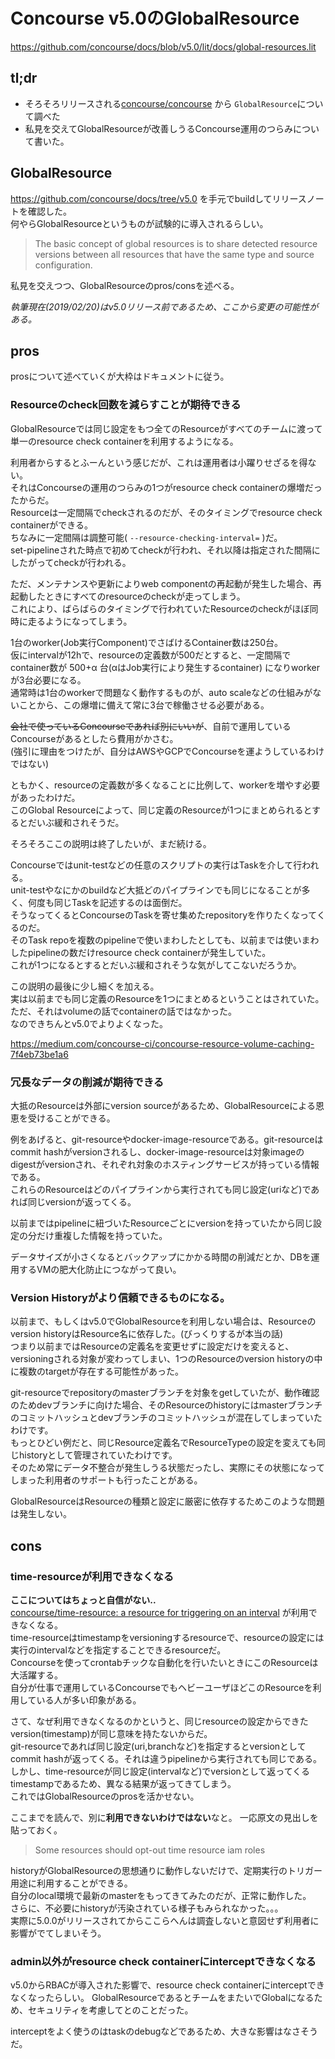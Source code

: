 # Concourse v5.0のGlobalResource
https://github.com/concourse/docs/blob/v5.0/lit/docs/global-resources.lit

## tl;dr
* そろそろリリースされる[concourse/concourse](https://github.com/concourse/concourse) から `GlobalResource`について調べた
* 私見を交えてGlobalResourceが改善しうるConcourse運用のつらみについて書いた。

## GlobalResource
https://github.com/concourse/docs/tree/v5.0 を手元でbuildしてリリースノートを確認した。  
何やらGlobalResourceというものが試験的に導入されるらしい。

> The basic concept of global resources is to share detected resource versions between all resources that have the same type and source configuration.

私見を交えつつ、GlobalResourceのpros/consを述べる。

_執筆現在(2019/02/20)はv5.0リリース前であるため、ここから変更の可能性がある。_

## pros
prosについて述べていくが大枠はドキュメントに従う。  

### Resourceのcheck回数を減らすことが期待できる
GlobalResourceでは同じ設定をもつ全てのResourceがすべてのチームに渡って単一のresource check containerを利用するようになる。  

利用者からするとふーんという感じだが、これは運用者は小躍りせざるを得ない。  
それはConcourseの運用のつらみの1つがresource check containerの爆増だったからだ。  
Resourceは一定間隔でcheckされるのだが、そのタイミングでresource check containerができる。  
ちなみに一定間隔は調整可能( `--resource-checking-interval=` )だ。  
set-pipelineされた時点で初めてcheckが行われ、それ以降は指定された間隔にしたがってcheckが行われる。

ただ、メンテナンスや更新によりweb componentの再起動が発生した場合、再起動したときにすべてのresourceのcheckが走ってしまう。  
これにより、ばらばらのタイミングで行われていたResourceのcheckがほぼ同時に走るようになってしまう。  

1台のworker(Job実行Component)でさばけるContainer数は250台。  
仮にintervalが12hで、resourceの定義数が500だとすると、一定間隔でcontainer数が 500+α 台(αはJob実行により発生するcontainer) になりworkerが3台必要になる。  
通常時は1台のworkerで問題なく動作するものが、auto scaleなどの仕組みがないことから、この爆増に備えて常に3台で稼働させる必要がある。  

~~会社で使っているConcourseであれば別にいいが~~、自前で運用しているConcourseがあるとしたら費用がかさむ。  
(強引に理由をつけたが、自分はAWSやGCPでConcourseを運ようしているわけではない)

ともかく、resourceの定義数が多くなることに比例して、workerを増やす必要があったわけだ。  
このGlobal Resourceによって、同じ定義のResourceが1つにまとめられるとするとだいぶ緩和されそうだ。

そろそろここの説明は終了したいが、まだ続ける。

Concourseではunit-testなどの任意のスクリプトの実行はTaskを介して行われる。  
unit-testやなにかのbuildなど大抵どのパイプラインでも同じになることが多く、何度も同じTaskを記述するのは面倒だ。  
そうなってくるとConcourseのTaskを寄せ集めたrepositoryを作りたくなってくるのだ。  
そのTask repoを複数のpipelineで使いまわしたとしても、以前までは使いまわしたpipelineの数だけresource check containerが発生していた。  
これが1つになるとするとだいぶ緩和されそうな気がしてこないだろうか。

この説明の最後に少し細くを加える。  
実は以前までも同じ定義のResourceを1つにまとめるということはされていた。  
ただ、それはvolumeの話でcontainerの話ではなかった。  
なのできちんとv5.0でよりよくなった。

https://medium.com/concourse-ci/concourse-resource-volume-caching-7f4eb73be1a6

### 冗長なデータの削減が期待できる
大抵のResourceは外部にversion sourceがあるため、GlobalResourceによる恩恵を受けることができる。 
 
例をあげると、git-resourceやdocker-image-resourceである。git-resourceはcommit hashがversionされるし、docker-image-resourceは対象imageのdigestがversionされ、それぞれ対象のホスティングサービスが持っている情報である。  
これらのResourceはどのパイプラインから実行されても同じ設定(uriなど)であれば同じversionが返ってくる。

以前まではpipelineに紐づいたResourceごとにversionを持っていたから同じ設定の分だけ重複した情報を持っていた。

データサイズが小さくなるとバックアップにかかる時間の削減だとか、DBを運用するVMの肥大化防止につながって良い。

### Version Historyがより信頼できるものになる。
以前まで、もしくはv5.0でGlobalResourceを利用しない場合は、Resourceのversion historyはResource名に依存した。(びっくりするが本当の話)  
つまり以前まではResourceの定義名を変更せずに設定だけを変えると、versioningされる対象が変わってしまい、1つのResourceのversion historyの中に複数のtargetが存在する可能性があった。  

git-resourceでrepositoryのmasterブランチを対象をgetしていたが、動作確認のためdevブランチに向けた場合、そのResourceのhistoryにはmasterブランチのコミットハッシュとdevブランチのコミットハッシュが混在してしまっていたわけです。  
もっとひどい例だと、同じResource定義名でResourceTypeの設定を変えても同じhistoryとして管理されていたわけです。  
そのため常にデータ不整合が発生しうる状態だったし、実際にその状態になってしまった利用者のサポートも行ったことがある。  

GlobalResourceはResourceの種類と設定に厳密に依存するためこのような問題は発生しない。

## cons
### time-resourceが利用できなくなる
**ここについてはちょっと自信がない..**  
[concourse/time\-resource: a resource for triggering on an interval](https://github.com/concourse/time-resource) が利用できなくなる。  
time-resourceはtimestampをversioningするresourceで、resourceの設定には実行のintervalなどを指定することできるresourceだ。  
Concourseを使ってcrontabチックな自動化を行いたいときにこのResourceは大活躍する。  
自分が仕事で運用しているConcourseでもヘビーユーザほどこのResourceを利用している人が多い印象がある。

さて、なぜ利用できなくなるのかというと、同じresourceの設定からできたversion(timestamp)が同じ意味を持たないからだ。  
git-resourceであれば同じ設定(uri,branchなど)を指定するとversionとしてcommit hashが返ってくる。それは違うpipelineから実行されても同じである。　　  
しかし、time-resourceが同じ設定(intervalなど)でversionとして返ってくるtimestampであるため、異なる結果が返ってきてしまう。  
これではGlobalResourceのprosを活かせない。

ここまでを読んで、別に**利用できないわけではない**なと。 一応原文の見出しを貼っておく。

> Some resources should opt-out
> time resource
> iam roles

historyがGlobalResourceの思想通りに動作しないだけで、定期実行のトリガー用途に利用することができる。  
自分のlocal環境で最新のmasterをもってきてみたのだが、正常に動作した。  
さらに、不必要にhistoryが汚染されている様子もみられなかった。。。  
実際に5.0.0がリリースされてからここらへんは調査しないと意図せず利用者に影響がでてしまいそう。

### admin以外がresource check containerにinterceptできなくなる
v5.0からRBACが導入された影響で、resource check containerにinterceptできなくなったらしい。 
GlobalResourceであるとチームをまたいでGlobalになるため、セキュリティを考慮してとのことだった。 

interceptをよく使うのはtaskのdebugなどであるため、大きな影響はなさそうだ。
